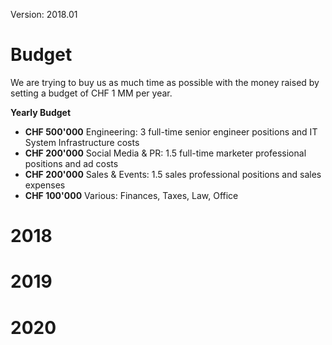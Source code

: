 Version: 2018.01

# Budget

We are trying to buy us as much time as possible with the money raised by setting a budget of CHF 1 MM per year.

**Yearly Budget**

* **CHF 500'000** Engineering:
  3 full-time senior engineer positions and IT System Infrastructure costs
* **CHF 200'000** Social Media & PR:
  1.5 full-time marketer professional positions and ad costs
* **CHF 200'000** Sales & Events:
  1.5 sales professional positions and sales expenses
* **CHF 100'000** Various:
  Finances, Taxes, Law, Office

# 2018

# 2019

# 2020
